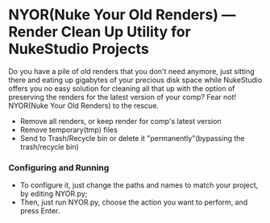 # NYOR(Nuke Your Old Renders) — Render Clean Up Utility for NukeStudio Projects

Do you have a pile of old renders that you don't need anymore, just sitting there and eating up gigabytes of your precious disk space while NukeStudio offers you no easy solution for cleaning all that up with the option of preserving the renders for the latest version of your comp? Fear not! NYOR(Nuke Your Old Renders) to the rescue.
- Remove all renders, or keep render for comp's latest version
- Remove temporary(tmp) files
- Send to Trash/Recycle bin or delete it "permanently"(bypassing the trash/recycle bin)

### Configuring and Running
- To configure it, just change the paths and names to match your project, by editing NYOR.py;
- Then, just run NYOR.py, choose the action you want to perform, and press Enter.
